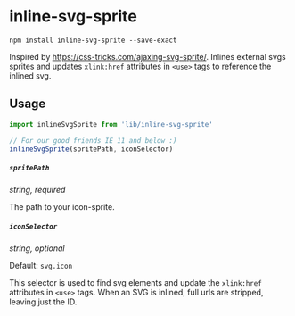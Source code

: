 # inline-svg-sprite

```
npm install inline-svg-sprite --save-exact
```

Inspired by https://css-tricks.com/ajaxing-svg-sprite/. Inlines external svgs sprites and updates `xlink:href` attributes in `<use>` tags to reference the inlined svg. 

## Usage
```js
import inlineSvgSprite from 'lib/inline-svg-sprite'

// For our good friends IE 11 and below :)
inlineSvgSprite(spritePath, iconSelector)
```

##### `spritePath` 
_string, required_

The path to your icon-sprite.

##### `iconSelector` 
_string, optional_ 

Default: `svg.icon`

This selector is used to find svg elements and update the `xlink:href` attributes in `<use>` tags. When an SVG is inlined, full urls are stripped, leaving just the ID.



